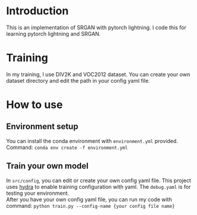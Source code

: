 # Introduction
This is an implementation of SRGAN with pytorch lightning. I code this for learning pytorch lightning and SRGAN.

# Training
In my training, I use DIV2K and VOC2012 dataset. You can create your own dataset directory and edit the path in your config yaml file.

# How to use
## Environment setup
You can install the conda environment with `environment.yml` provided. Command:
```conda env create -f environment.yml```
## Train your own model
In `src/config`, you can edit or create your own config yaml file. This project uses [hydra](https://hydra.cc/) to enable training configuration with yaml. The `debug.yaml` is for testing your environment. \
After you have your own config yaml file, you can run my code with command: 
```python train.py --config-name {your config file name}```